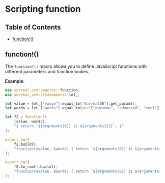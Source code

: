 # Scripting function

## Table of Contents

- [function!()](#function-macro)

## function!() <a name="function-macro"></a>

The `function!()` macro allows you to define JavaScript functions with different parameters and function bodies.

**Example:**

```rust
use surreal_orm::macros::function;
use surreal_orm::statements::let_;

let value = let_("value").equal_to("SurrealDB").get_param();
let words = let_("words").equal_to(vec!["awesome", "advanced", "cool"]).get_param();

let f2 = function!(
    (value, words),
    "{ return `${arguments[0]} is ${arguments[1]}`; }"
);

assert_eq!(
    f2.build(),
    "function($value, $words) { return `${arguments[0]} is ${arguments[1]}`; }"
);

assert_eq!(
    f2.to_raw().build(),
    "function($value, $words) { return `${arguments[0]} is ${arguments[1]}`; }"
);
```
